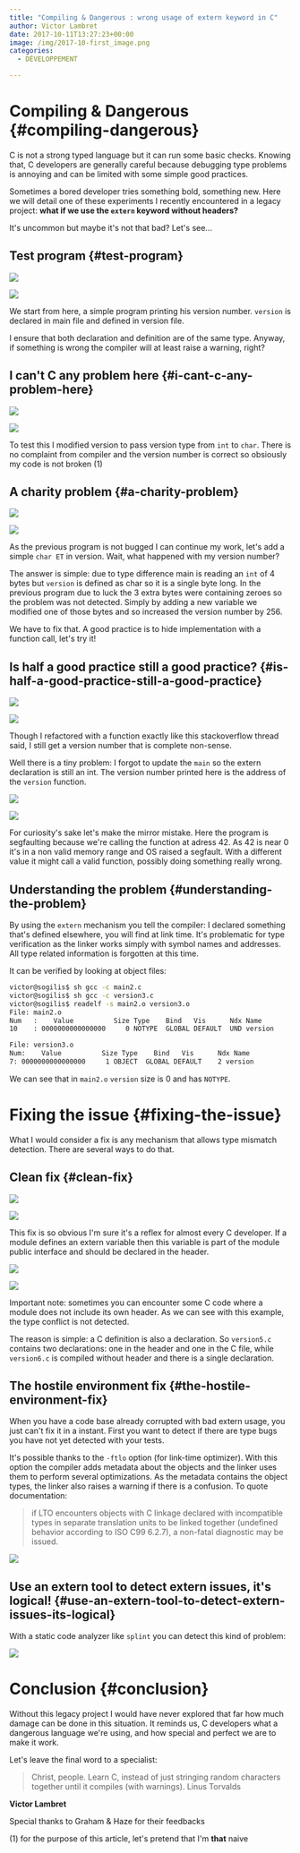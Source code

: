 ```yaml
---
title: "Compiling & Dangerous : wrong usage of extern keyword in C"
author: Victor Lambret
date: 2017-10-11T13:27:23+00:00
image: /img/2017-10-first_image.png
categories:
  - DÉVELOPPEMENT

---
```

# Compiling & Dangerous {#compiling-dangerous}

C is not a strong typed language but it can run some basic checks. Knowing that, C developers are generally careful because debugging type problems is annoying and can be limited with some simple good practices.

Sometimes a bored developer tries something bold, something new. Here we will detail one of these experiments I recently encountered in a legacy project: **what if we use the `extern` keyword without headers?**

It's uncommon but maybe it's not that bad? Let's see...

## Test program {#test-program}

![](/img/2017-10-text.md_.1.png)

![](/img/2017-10-text.md_.2.png)

We start from here, a simple program printing his version number. `version` is declared in main file and defined in version file.

I ensure that both declaration and definition are of the same type. Anyway, if something is wrong the compiler will at least raise a warning, right?

## I can't C any problem here {#i-cant-c-any-problem-here}

![](/img/2017-10-text.md_.3.png)

![](/img/2017-10-text.md_.4.png)

To test this I modified version to pass version type from `int` to `char`. There is no complaint from compiler and the version number is correct so obsiously my code is not broken (1)

## A charity problem {#a-charity-problem}

![](/img/2017-10-text.md_.5.png)

![](/img/2017-10-text.md_.6.png)

As the previous program is not bugged I can continue my work, let's add a simple `char ET` in version. Wait, what happened with my version number?

The answer is simple: due to type difference main is reading an `int` of 4 bytes but `version` is defined as char so it is a single byte long. In the previous program due to luck the 3 extra bytes were containing zeroes so the problem was not detected. Simply by adding a new variable we modified one of those bytes and so increased the version number by 256.

We have to fix that. A good practice is to hide implementation with a function call, let's try it!

## Is half a good practice still a good practice? {#is-half-a-good-practice-still-a-good-practice}

![](/img/2017-10-text.md_.7.png)

![](/img/2017-10-text.md_.8.png)

Though I refactored with a function exactly like this stackoverflow thread said, I still get a version number that is complete non-sense.

Well there is a tiny problem: I forgot to update the `main` so the extern declaration is still an int. The version number printed here is the address of the `version` function.

![](/img/2017-10-text.md_.9.png)

![](/img/2017-10-text.md_.10.png)

For curiosity's sake let's make the mirror mistake. Here the program is segfaulting because we're calling the function at adress 42. As 42 is near 0 it's in a non valid memory range and OS raised a segfault. With a different value it might call a valid function, possibly doing something really wrong.

## Understanding the problem {#understanding-the-problem}

By using the `extern` mechanism you tell the compiler: I declared something that's defined elsewhere, you will find at link time. It's problematic for type verification as the linker works simply with symbol names and addresses. All type related information is forgotten at this time.

It can be verified by looking at object files:

```bash
victor@sogilis$ sh gcc -c main2.c
victor@sogilis$ sh gcc -c version3.c
victor@sogilis$ readelf -s main2.o version3.o
File: main2.o
Num   :    Value          Size Type    Bind   Vis      Ndx Name
10    : 0000000000000000     0 NOTYPE  GLOBAL DEFAULT  UND version

File: version3.o
Num:    Value          Size Type    Bind   Vis      Ndx Name
7: 0000000000000000     1 OBJECT  GLOBAL DEFAULT    2 version
```

We can see that in `main2.o` `version` size is 0 and has `NOTYPE`.

# Fixing the issue {#fixing-the-issue}

What I would consider a fix is any mechanism that allows type mismatch detection. There are several ways to do that.

## Clean fix {#clean-fix}

![](/img/2017-10-text.md_.11.png)

![](/img/2017-10-text.md_.12.png)

This fix is so obvious I'm sure it's a reflex for almost every C developer. If a module defines an extern variable then this variable is part of the module public interface and should be declared in the header.

![](/img/2017-10-text.md_.13.png)

![](/img/2017-10-text.md_.14.png)

Important note: sometimes you can encounter some C code where a module does not include its own header. As we can see with this example, the type conflict is not detected.

The reason is simple: a C definition is also a declaration. So `version5.c` contains two declarations: one in the header and one in the C file, while `version6.c` is compiled without header and there is a single declaration.

## The hostile environment fix {#the-hostile-environment-fix}

When you have a code base already corrupted with bad extern usage, you just can't fix it in a instant. First you want to detect if there are type bugs you have not yet detected with your tests.

It's possible thanks to the `-ftlo` option (for link-time optimizer). With this option the compiler adds metadata about the objects and the linker uses them to perform several optimizations. As the metadata contains the object types, the linker also raises a warning if there is a confusion. To quote documentation:

> if LTO encounters objects with C linkage declared with incompatible types in separate translation units to be linked together (undefined behavior according to ISO C99 6.2.7), a non-fatal diagnostic may be issued.

![](/img/2017-10-text.md_.15.png)

## Use an extern tool to detect extern issues, it's logical! {#use-an-extern-tool-to-detect-extern-issues-its-logical}

With a static code analyzer like `splint` you can detect this kind of problem:

![](/img/2017-10-text.md_.16.png)

# Conclusion {#conclusion}

Without this legacy project I would have never explored that far how much damage can be done in this situation. It reminds us, C developers what a dangerous language we're using, and how special and perfect we are to make it work.

Let's leave the final word to a specialist:

> Christ, people. Learn C, instead of just stringing random characters together until it compiles (with warnings). Linus Torvalds

**Victor Lambret**

Special thanks to Graham & Haze for their feedbacks

(1) for the purpose of this article, let's pretend that I'm **that** naive
